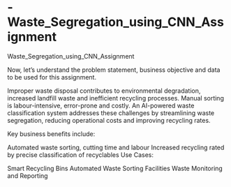 # -Waste_Segregation_using_CNN_Assignment
 Waste_Segregation_using_CNN_Assignment

Now, let’s understand the problem statement, business objective and data to be used for this assignment.

Improper waste disposal contributes to environmental degradation, increased landfill waste and inefficient recycling processes. Manual sorting is labour-intensive, error-prone and costly. An AI-powered waste classification system addresses these challenges by streamlining waste segregation, reducing operational costs and improving recycling rates.
 

Key business benefits include:

Automated waste sorting, cutting time and labour
Increased recycling rated by precise classification of recyclables
Use Cases:

Smart Recycling Bins
Automated Waste Sorting Facilities
Waste Monitoring and Reporting
 
